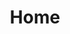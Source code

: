 ---
lang: zh-CN
home: true
title: Home
heroImage: /images/logo.svg
actions:
  - text: 快速上手
    link: ./getting-started
    type: primary

  - text: 在线体验
    link: /demo
    type: secondary
    
features:
  - title: 命令式终端
    details: 命令式仿真终端，拥有终端的拖拽、缩放、光标切换、历史命令切换等常规功能，非常适合用于制作 Redis、MySQL、ETCD 等客户端工具。
  - title: 功能强大
    details: 插件默认提供了普通文本、html渲染、Json、表格、代码、Ansi颜色控制码等格式的显示功能，还支持用户问答、动画渲染、在线编辑等高级功能。
  - title: 主题
    details: 插件默认提供暗和亮两种主题，你也可以根据自己的喜好自定义主题，背景、光标、字体等都可以修改成你想要的颜色。
  - title: API
    details: 插件提供了丰富的Js API，为你模拟非用户行为提供解决方案。
  - title: 高度自定义
    details: 终端显示样式由前端控制，内部提供了丰富的显示样式，也提供了多个 slot，让你可以自定义想显示的任意内容。
  - title: Vue2 & Vue3
    details: 为了兼容更多的应用场景，插件同时支持了Vue2 和 Vue3！

footer: Apache 2.0 Licensed | Copyright © 2018-present VuePress Community
---